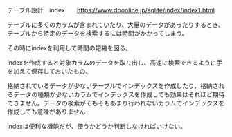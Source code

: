 テーブル設計　index　　https://www.dbonline.jp/sqlite/index/index1.html

テーブルに多くのカラムが含まれていたり、大量のデータがあったりするとき、テーブルから特定のデータを検索するには時間がかかってしまう。

その時にindexを利用して時間の短縮を図る。

indexを作成すると対象カラムのデータを取り出し、高速に検索できるように手を加えて保存しておいたもの。

格納されているデータが少ないテーブルでインデックスを作成したり、格納されるデータの種類が少ないカラムでインデックスを作成しても効果はそれほど期待できません。データの検索がそもそもあまり行われないカラムでインデックスを作成しても意味がありません

indexは便利な機能だが、使うかどうか判断しなければいけない。
